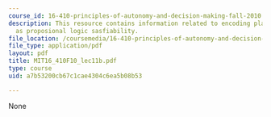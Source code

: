 ```yaml
---
course_id: 16-410-principles-of-autonomy-and-decision-making-fall-2010
description: This resource contains information related to encoding planning problems
  as proposional logic sasfiability.
file_location: /coursemedia/16-410-principles-of-autonomy-and-decision-making-fall-2010/a7b53200cb67c1cae4304c6ea5b08b53_MIT16_410F10_lec11b.pdf
file_type: application/pdf
layout: pdf
title: MIT16_410F10_lec11b.pdf
type: course
uid: a7b53200cb67c1cae4304c6ea5b08b53

---
```

None